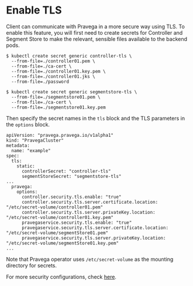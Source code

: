 # Enable TLS

Client can communicate with Pravega in a more secure way using TLS. To enable this feature, you will first need to
create secrets for Controller and Segment Store to make the relevant, sensible files available to the backend pods.

```
$ kubectl create secret generic controller-tls \
  --from-file=./controller01.pem \
  --from-file=./ca-cert \
  --from-file=./controller01.key.pem \
  --from-file=./controller01.jks \
  --from-file=./password
```

```
$ kubectl create secret generic segmentstore-tls \
  --from-file=./segmentstore01.pem \
  --from-file=./ca-cert \
  --from-file=./segmentstore01.key.pem
```

Then specify the secret names in the `tls` block and the TLS parameters in the `options` block.

```
apiVersion: "pravega.pravega.io/v1alpha1"
kind: "PravegaCluster"
metadata:
  name: "example"
spec:
  tls:
    static:
      controllerSecret: "controller-tls"
      segmentStoreSecret: "segmentstore-tls"
...
  pravega:
    options:
      controller.security.tls.enable: "true"
      controller.security.tls.server.certificate.location: "/etc/secret-volume/controller01.pem"
      controller.security.tls.server.privateKey.location: "/etc/secret-volume/controller01.key.pem"
      pravegaservice.security.tls.enable: "true"
      pravegaservice.security.tls.server.certificate.location: "/etc/secret-volume/segmentStore01.pem"
      pravegaservice.security.tls.server.privateKey.location: "/etc/secret-volume/segmentStore01.key.pem"
...
```

Note that Pravega operator uses `/etc/secret-volume` as the mounting directory for secrets.

For more security configurations, check [here](https://github.com/pravega/pravega/blob/master/documentation/src/docs/security/pravega-security-configurations.md).

